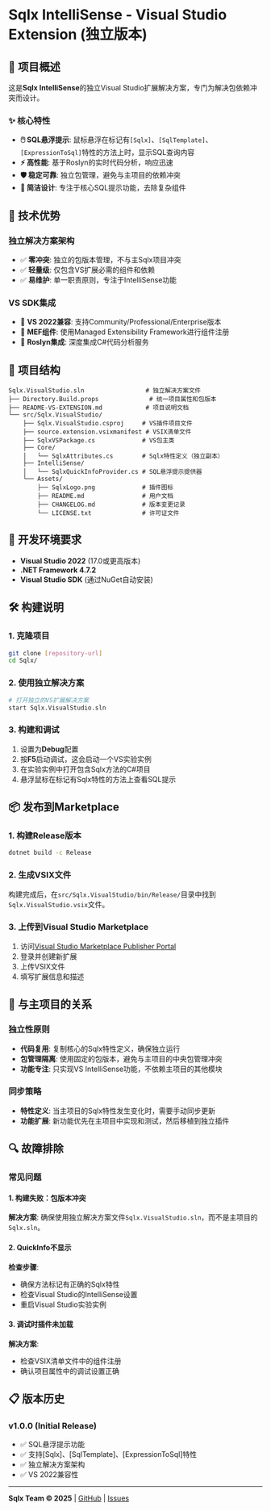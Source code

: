 # Sqlx IntelliSense - Visual Studio Extension (独立版本)

## 🎯 项目概述

这是**Sqlx IntelliSense**的独立Visual Studio扩展解决方案，专门为解决包依赖冲突而设计。

### ✨ 核心特性

- **🖱️ SQL悬浮提示**: 鼠标悬浮在标记有`[Sqlx]`、`[SqlTemplate]`、`[ExpressionToSql]`特性的方法上时，显示SQL查询内容
- **⚡ 高性能**: 基于Roslyn的实时代码分析，响应迅速
- **🛡️ 稳定可靠**: 独立包管理，避免与主项目的依赖冲突
- **🔧 简洁设计**: 专注于核心SQL提示功能，去除复杂组件

## 🚀 技术优势

### 独立解决方案架构
- ✅ **零冲突**: 独立的包版本管理，不与主Sqlx项目冲突
- ✅ **轻量级**: 仅包含VS扩展必需的组件和依赖
- ✅ **易维护**: 单一职责原则，专注于IntelliSense功能

### VS SDK集成
- 🔧 **VS 2022兼容**: 支持Community/Professional/Enterprise版本
- 🔧 **MEF组件**: 使用Managed Extensibility Framework进行组件注册
- 🔧 **Roslyn集成**: 深度集成C#代码分析服务

## 📁 项目结构

```
Sqlx.VisualStudio.sln                 # 独立解决方案文件
├── Directory.Build.props              # 统一项目属性和包版本
├── README-VS-EXTENSION.md            # 项目说明文档
└── src/Sqlx.VisualStudio/
    ├── Sqlx.VisualStudio.csproj     # VS插件项目文件
    ├── source.extension.vsixmanifest # VSIX清单文件
    ├── SqlxVSPackage.cs             # VS包主类
    ├── Core/
    │   └── SqlxAttributes.cs        # Sqlx特性定义（独立副本）
    ├── IntelliSense/
    │   └── SqlxQuickInfoProvider.cs # SQL悬浮提示提供器
    └── Assets/
        ├── SqlxLogo.png             # 插件图标
        ├── README.md                # 用户文档
        ├── CHANGELOG.md             # 版本变更记录
        └── LICENSE.txt              # 许可证文件
```

## 🔧 开发环境要求

- **Visual Studio 2022** (17.0或更高版本)
- **.NET Framework 4.7.2**
- **Visual Studio SDK** (通过NuGet自动安装)

## 🛠️ 构建说明

### 1. 克隆项目
```bash
git clone [repository-url]
cd Sqlx/
```

### 2. 使用独立解决方案
```bash
# 打开独立的VS扩展解决方案
start Sqlx.VisualStudio.sln
```

### 3. 构建和调试
1. 设置为**Debug**配置
2. 按**F5**启动调试，这会启动一个VS实验实例
3. 在实验实例中打开包含Sqlx方法的C#项目
4. 悬浮鼠标在标记有Sqlx特性的方法上查看SQL提示

## 📦 发布到Marketplace

### 1. 构建Release版本
```bash
dotnet build -c Release
```

### 2. 生成VSIX文件
构建完成后，在`src/Sqlx.VisualStudio/bin/Release/`目录中找到`Sqlx.VisualStudio.vsix`文件。

### 3. 上传到Visual Studio Marketplace
1. 访问[Visual Studio Marketplace Publisher Portal](https://marketplace.visualstudio.com/manage)
2. 登录并创建新扩展
3. 上传VSIX文件
4. 填写扩展信息和描述

## 🤝 与主项目的关系

### 独立性原则
- **代码复用**: 复制核心的Sqlx特性定义，确保独立运行
- **包管理隔离**: 使用固定的包版本，避免与主项目的中央包管理冲突
- **功能专注**: 只实现VS IntelliSense功能，不依赖主项目的其他模块

### 同步策略
- **特性定义**: 当主项目的Sqlx特性发生变化时，需要手动同步更新
- **功能扩展**: 新功能优先在主项目中实现和测试，然后移植到独立插件

## 🔍 故障排除

### 常见问题

#### 1. 构建失败：包版本冲突
**解决方案**: 确保使用独立解决方案文件`Sqlx.VisualStudio.sln`，而不是主项目的`Sqlx.sln`。

#### 2. QuickInfo不显示
**检查步骤**:
- 确保方法标记有正确的Sqlx特性
- 检查Visual Studio的IntelliSense设置
- 重启Visual Studio实验实例

#### 3. 调试时插件未加载
**解决方案**:
- 检查VSIX清单文件中的组件注册
- 确认项目属性中的调试设置正确

## 📋 版本历史

### v1.0.0 (Initial Release)
- ✅ SQL悬浮提示功能
- ✅ 支持[Sqlx]、[SqlTemplate]、[ExpressionToSql]特性
- ✅ 独立解决方案架构
- ✅ VS 2022兼容性

---

**Sqlx Team © 2025** | [GitHub](https://github.com/your-repo/Sqlx) | [Issues](https://github.com/your-repo/Sqlx/issues)

